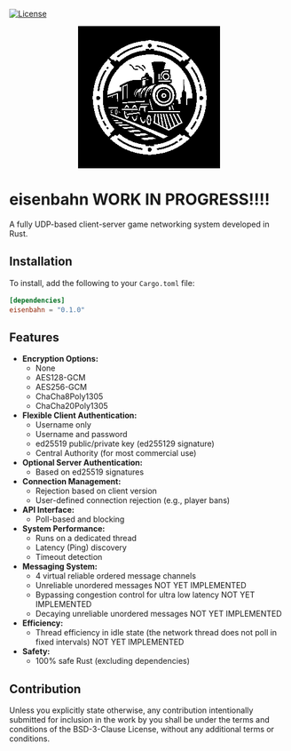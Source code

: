 
[![License](https://img.shields.io/badge/License-BSD%203--Clause-blue.svg)](https://opensource.org/licenses/BSD-3-Clause)

<p align="center">
    <img src="logo.png" alt="Logo" align="center">
</p>

# eisenbahn WORK IN PROGRESS!!!!
A fully UDP-based client-server game networking system developed in Rust.

## Installation
To install, add the following to your `Cargo.toml` file:
```toml
[dependencies]
eisenbahn = "0.1.0"
```

## Features
 - **Encryption Options:**
    - None
    - AES128-GCM
    - AES256-GCM
    - ChaCha8Poly1305
    - ChaCha20Poly1305
 - **Flexible Client Authentication:**
    - Username only
    - Username and password
    - ed25519 public/private key (ed255129 signature)
    - Central Authority (for most commercial use)
 - **Optional Server Authentication:**
    - Based on ed25519 signatures
 - **Connection Management:**
    - Rejection based on client version
    - User-defined connection rejection (e.g., player bans)
 - **API Interface:**
    - Poll-based and blocking
 - **System Performance:**
    - Runs on a dedicated thread
    - Latency (Ping) discovery
    - Timeout detection
 - **Messaging System:**
    - 4 virtual reliable ordered message channels
    - Unreliable unordered messages NOT YET IMPLEMENTED
    - Bypassing congestion control for ultra low latency NOT YET IMPLEMENTED
    - Decaying unreliable unordered messages NOT YET IMPLEMENTED
 - **Efficiency:**
    - Thread efficiency in idle state (the network thread does not poll in fixed intervals) NOT YET IMPLEMENTED
 - **Safety:**
    - 100% safe Rust (excluding dependencies)

## Contribution
Unless you explicitly state otherwise, any contribution intentionally submitted for inclusion in the work by you shall be under the terms and conditions of the BSD-3-Clause License, without any additional terms or conditions.